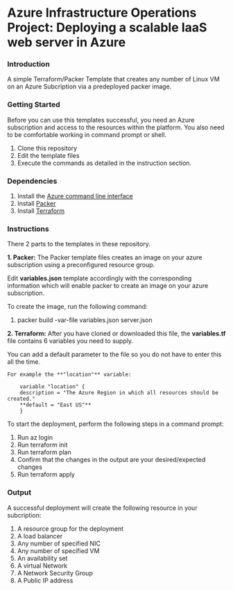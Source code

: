 # Azure Infrastructure Operations Project: Deploying a scalable IaaS web server in Azure

### Introduction
A simple Terraform/Packer Template that creates any number of Linux VM on an Azure Subcription via a predeployed packer image.

### Getting Started

Before you can use this templates successful, you need an Azure subscription and access to the resources within the platform.
You also need to be comfortable working in command prompt or shell.

1. Clone this repository
2. Edit the template files 
3. Execute the commands as detailed in the instruction section.

### Dependencies
1. Install the [Azure command line interface](https://docs.microsoft.com/en-us/cli/azure/install-azure-cli?view=azure-cli-latest)
2. Install [Packer](https://www.packer.io/downloads)
3. Install [Terraform](https://www.terraform.io/downloads.html)

### Instructions
There 2 parts to the templates in these repository.

**1. Packer:**
The Packer template files creates an image on your azure subscription using a preconfigured resource group.

Edit **variables.json**  template accordingly with the corresponding information which will enable packer to create an image on your azure subscription.

To create the image, run the following command:

1.  packer build -var-file variables.json server.json



**2. Terraform:**
After you have cloned or downloaded this file, the **variables.tf** file contains 6 variables you need to supply.

You can add a default parameter to the file so you do not have to enter this all the time. 

	For example the **"location"** variable:
	
		variable "location" {
		description = "The Azure Region in which all resources should be created."
		**default = "East US"**
		}

To start the deployment, perform the following steps in a command prompt:

1. Run az login
2. Run terraform init
3. Run terraform plan
4. Confirm that the changes in the output are your desired/expected changes
5. Run terraform apply

### Output
A successful deployment will create the following resource in your subcription:

1. A resource group for the deployment
2. A load balancer
3. Any number of specified NIC
4. Any number of specified VM
5. An availability set
6. A virtual Network
7. A Network Security Group
8. A Public IP address

